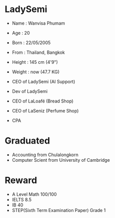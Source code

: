 # LadySemi

- Name : Wanvisa Phumam
- Age : 20
- Born : 22/05/2005
- From : Thailand, Bangkok
- Height : 145 cm (4'9")
- Weight : now (47.7 KG)
  
- CEO of LadySemi (AI Support)
- Dev of LadySemi
- CEO of LaLoafé (Bread Shop)
- CEO of LaSeniz (Perfume Shop)
- CPA

# Graduated
- Accounting from Chulalongkorn
- Computer Scient from University of Cambridge

# Reward
- A Level Math 100/100
- IELTS 8.5
- IB 40
- STEP(Sixth Term Examination Paper) Grade 1
